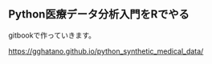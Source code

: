 ## Python医療データ分析入門をRでやる


gitbookで作っていきます。
 
https://gghatano.github.io/python_synthetic_medical_data/
